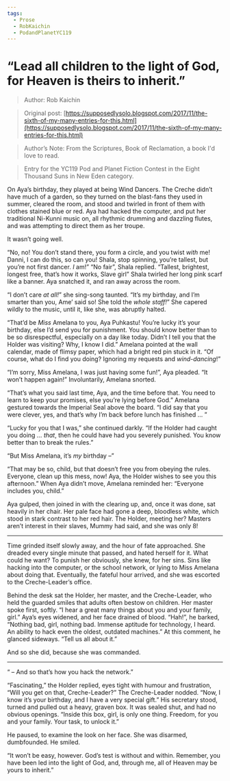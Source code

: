 ```yaml
---
tags:
  - Prose
  - RobKaichin
  - PodandPlanetYC119
---
```


# “Lead all children to the light of God, for Heaven is theirs to inherit.”

> Author: Rob Kaichin

> Original post: [https://supposedlysolo.blogspot.com/2017/11/the-sixth-of-my-many-entries-for-this.html](https://supposedlysolo.blogspot.com/2017/11/the-sixth-of-my-many-entries-for-this.html)

> Author’s Note: From the Scriptures, Book of Reclamation, a book I'd love to read.

> Entry for the YC119 Pod and Planet Fiction Contest in the Eight Thousand Suns in New Eden category.


On Aya’s birthday, they played at being Wind Dancers. The Creche didn’t have much of a garden, so they turned on the blast-fans they used in summer, cleared the room, and stood and twirled in front of them with clothes stained blue or red. Aya had hacked the computer, and put her traditional Ni-Kunni music on, all rhythmic drumming and dazzling flutes, and was attempting to direct them as her troupe. 

 It wasn’t going well.

 “No, no! You don’t stand there, you form a circle, and you twist *with* me! Danni, I can do this, so can you! Shala, stop spinning, you’re tallest, but you’re not first dancer. *I* am!”
 “No fair”, Shala replied. “Tallest, brightest, longest free, that’s how it works, Slave girl” Shala twirled her long pink scarf like a banner. Aya snatched it, and ran away across the room.  

 “I don’t care *at all!*” she sing-song taunted. “It’s my birthday, and I’m smarter than you, Ame’ said so! She told the *whole staff!*” She capered wildly to the music, until it, like she, was abruptly halted.

 “That’d be *Miss* Amelana to you, Aya Puhkastu! You’re lucky it’s your birthday, else I’d send you for punishment. You should know better than to be so disrespectful, especially on a day like today. Didn’t I tell you that the Holder was visiting? Why, I know I did.” Amelana pointed at the wall calendar, made of flimsy paper, which had a bright red pin stuck in it. “Of course, what do I find you doing?  Ignoring my requests and *wind-dancing*!”

 “I’m sorry, Miss Amelana, I was just having some fun!”, Aya pleaded. “It won’t happen again!” Involuntarily, Amelana snorted.

 “That’s what you said last time, Aya, and the time before that. You need to learn to keep your promises, else you’re lying before God.” Amelana gestured towards the Imperial Seal above the board. “I did say that you were clever, yes, and that’s why I’m back before lunch has finished … ”

 “Lucky for you that I was,” she continued darkly. “If the Holder had caught you doing …  *that*, then he could have had you severely punished. You know better than to break the rules.”

 “But Miss Amelana, it’s *my* birthday –”

 “That may be so, child, but that doesn’t free you from obeying the rules. Everyone, clean up this mess, now! Aya, the Holder wishes to see you this afternoon.” When Aya didn’t move, Amelana reminded her: “Everyone includes you, child.”

 Aya gulped, then joined in with the clearing up, and, once it was done, sat heavily in her chair.  Her pale face had gone a deep, bloodless white, which stood in stark contrast to her red hair. The Holder, meeting her? Masters aren’t interest in their slaves, Mummy had said, and she was only 8!

_____________________________
 
 Time grinded itself slowly away, and the hour of fate approached. She dreaded every single minute that passed, and hated herself for it. What could he want? To punish her obviously, she knew, for her sins. Sins like hacking into the computer, or the school network, or lying to Miss Amelana about doing that. Eventually, the fateful hour arrived, and she was escorted to the Creche-Leader’s office. 

 Behind the desk sat the Holder, her master, and the Creche-Leader, who held the guarded smiles that adults often bestow on children. Her master spoke first, softly. “I hear a great many things about you and your family, girl.” Aya’s eyes widened, and her face drained of blood. “Hah!”, he barked, “Nothing bad, girl, nothing bad. Immense aptitude for technology, I heard. An ability to hack even the oldest, outdated machines.” At this comment, he glanced sideways. “Tell us all about it.” 

 And so she did, because she was commanded. 

_____________________________

 “ – And so that’s how you hack the network.”

 “Fascinating,” the Holder replied, eyes tight with humour and frustration, “Will you get on that, Creche-Leader?” The Creche-Leader nodded. “Now, I know it’s your birthday, and I have a very special gift.” His secretary stood, turned and pulled out a heavy, graven box. It was sealed shut, and had no obvious openings.  “Inside this box, girl, is only one thing. Freedom, for you and your family. Your task, to unlock it.”

He paused, to examine the look on her face. She was disarmed, dumbfounded. He smiled.

 “It won’t be easy, however. God’s test is without and within. Remember, you have been led into the light of God, and, through me, all of Heaven may be yours to inherit.” 